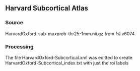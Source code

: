 ## Harvard Subcortical Atlas

### Source
HarvardOxford-sub-maxprob-thr25-1mm.nii.gz from fsl v6074


### Processing

The file HarvardOxford-Subcortical.xml was editted to create HarvardOxford-Subcortical_index.txt with just the roi labels
